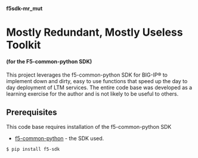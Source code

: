 #### f5sdk-mr_mut
# Mostly Redundant, Mostly Useless Toolkit 
#### (for the F5-common-python SDK)

This project leverages the f5-common-python SDK for BIG-IP® to implement down and dirty, easy to use functions that speed up the day to day deployment of LTM services. The entire code base was developed as a learning exercise for the author and is not likely to be useful to others. 

## Prerequisites
This code base requires installation of the f5-common-python SDK
* [f5-common-python](https://github.com/F5Networks/f5-common-python) - the SDK used.

```
$ pip install f5-sdk
```
